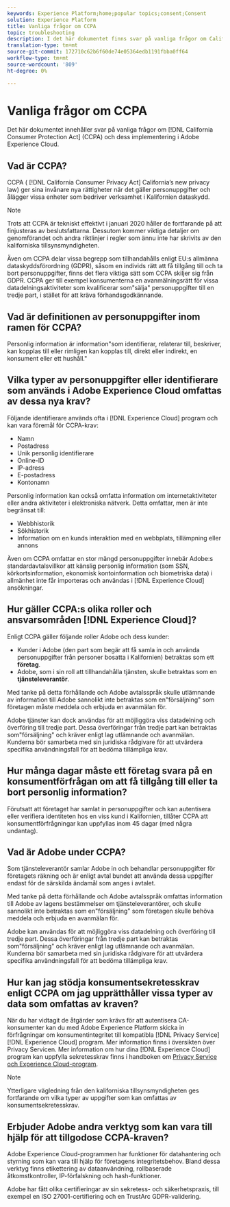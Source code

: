 ```yaml
---
keywords: Experience Platform;home;popular topics;consent;Consent
solution: Experience Platform
title: Vanliga frågor om CCPA
topic: troubleshooting
description: I det här dokumentet finns svar på vanliga frågor om California Consumer Protection Act (CCPA) och dess implementering i Adobe Experience Cloud.
translation-type: tm+mt
source-git-commit: 172710c62b6f60de74e05364edb1191fbba0ff64
workflow-type: tm+mt
source-wordcount: '809'
ht-degree: 0%

---
```



# Vanliga frågor om CCPA

Det här dokumentet innehåller svar på vanliga frågor om [!DNL California Consumer Protection Act] (CCPA) och dess implementering i Adobe Experience Cloud.

## Vad är CCPA?

CCPA ( [!DNL California Consumer Privacy Act] California’s new privacy law) ger sina invånare nya rättigheter när det gäller personuppgifter och ålägger vissa enheter som bedriver verksamhet i Kalifornien dataskydd.

>[!NOTE]
>
>Trots att CCPA är tekniskt effektivt i januari 2020 håller de fortfarande på att finjusteras av beslutsfattarna. Dessutom kommer viktiga detaljer om genomförandet och andra riktlinjer i regler som ännu inte har skrivits av den kaliforniska tillsynsmyndigheten.

Även om CCPA delar vissa begrepp som tillhandahålls enligt EU:s allmänna dataskyddsförordning (GDPR), såsom en individs rätt att få tillgång till och ta bort personuppgifter, finns det flera viktiga sätt som CCPA skiljer sig från GDPR. CCPA ger till exempel konsumenterna en avanmälningsrätt för vissa datadelningsaktiviteter som kvalificerar som&quot;sälja&quot; personuppgifter till en tredje part, i stället för att kräva förhandsgodkännande.

## Vad är definitionen av personuppgifter inom ramen för CCPA?

Personlig information är information&quot;som identifierar, relaterar till, beskriver, kan kopplas till eller rimligen kan kopplas till, direkt eller indirekt, en konsument eller ett hushåll.&quot;

## Vilka typer av personuppgifter eller identifierare som används i Adobe Experience Cloud omfattas av dessa nya krav?

Följande identifierare används ofta i [!DNL Experience Cloud] program och kan vara föremål för CCPA-krav:

- Namn
- Postadress
- Unik personlig identifierare
- Online-ID
- IP-adress
- E-postadress
- Kontonamn

Personlig information kan också omfatta information om internetaktiviteter eller andra aktiviteter i elektroniska nätverk. Detta omfattar, men är inte begränsat till:

- Webbhistorik
- Sökhistorik
- Information om en kunds interaktion med en webbplats, tillämpning eller annons

Även om CCPA omfattar en stor mängd personuppgifter innebär Adobe:s standardavtalsvillkor att känslig personlig information (som SSN, körkortsinformation, ekonomisk kontoinformation och biometriska data) i allmänhet inte får importeras och användas i [!DNL Experience Cloud] ansökningar.

## Hur gäller CCPA:s olika roller och ansvarsområden [!DNL Experience Cloud]?

Enligt CCPA gäller följande roller Adobe och dess kunder:

- Kunder i Adobe (den part som begär att få samla in och använda personuppgifter från personer bosatta i Kalifornien) betraktas som ett **företag**.
- Adobe, som i sin roll att tillhandahålla tjänsten, skulle betraktas som en **tjänsteleverantör**.

Med tanke på detta förhållande och Adobe avtalsspråk skulle utlämnande av information till Adobe sannolikt inte betraktas som en&quot;försäljning&quot; som företagen måste meddela och erbjuda en avanmälan för.

Adobe tjänster kan dock användas för att möjliggöra viss datadelning och överföring till tredje part. Dessa överföringar från tredje part kan betraktas som&quot;försäljning&quot; och kräver enligt lag utlämnande och avanmälan.  Kunderna bör samarbeta med sin juridiska rådgivare för att utvärdera specifika användningsfall för att bedöma tillämpliga krav.

## Hur många dagar måste ett företag svara på en konsumentförfrågan om att få tillgång till eller ta bort personlig information?

Förutsatt att företaget har samlat in personuppgifter och kan autentisera eller verifiera identiteten hos en viss kund i Kalifornien, tillåter CCPA att konsumentförfrågningar kan uppfyllas inom 45 dagar (med några undantag).

## Vad är Adobe under CCPA?

Som tjänsteleverantör samlar Adobe in och behandlar personuppgifter för företagets räkning och är enligt avtal bundet att använda dessa uppgifter endast för de särskilda ändamål som anges i avtalet.

Med tanke på detta förhållande och Adobe avtalsspråk omfattas information till Adobe av lagens bestämmelser om tjänsteleverantörer, och skulle sannolikt inte betraktas som en&quot;försäljning&quot; som företagen skulle behöva meddela och erbjuda en avanmälan för.

Adobe kan användas för att möjliggöra viss datadelning och överföring till tredje part. Dessa överföringar från tredje part kan betraktas som&quot;försäljning&quot; och kräver enligt lag utlämnande och avanmälan.  Kunderna bör samarbeta med sin juridiska rådgivare för att utvärdera specifika användningsfall för att bedöma tillämpliga krav.

## Hur kan jag stödja konsumentsekretesskrav enligt CCPA om jag upprätthåller vissa typer av data som omfattas av kraven?

När du har vidtagit de åtgärder som krävs för att autentisera CA-konsumenter kan du med Adobe Experience Platform skicka in förfrågningar om konsumentintegritet till kompatibla [!DNL Privacy Service] [!DNL Experience Cloud] program. Mer information finns i översikten över [](../home.md) Privacy Servicen. Mer information om hur dina [!DNL Experience Cloud] program kan uppfylla sekretesskrav finns i handboken om [Privacy Service och Experience Cloud-program](../experience-cloud-apps.md).

>[!NOTE]
>
>Ytterligare vägledning från den kaliforniska tillsynsmyndigheten ges fortfarande om vilka typer av uppgifter som kan omfattas av konsumentsekretesskrav.

## Erbjuder Adobe andra verktyg som kan vara till hjälp för att tillgodose CCPA-kraven?

Adobe Experience Cloud-programmen har funktioner för datahantering och styrning som kan vara till hjälp för företagens integritetsbehov. Bland dessa verktyg finns etikettering av dataanvändning, rollbaserade åtkomstkontroller, IP-förfalskning och hash-funktioner.

Adobe har fått olika certifieringar av sin sekretess- och säkerhetspraxis, till exempel en ISO 27001-certifiering och en TrustArc GDPR-validering.